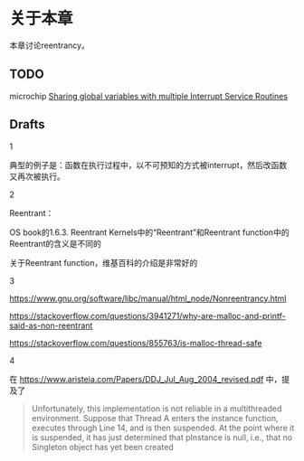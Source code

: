 # 关于本章

本章讨论reentrancy。



## TODO

microchip [Sharing global variables with multiple Interrupt Service Routines](https://www.microchip.com/forums/m921817.aspx)



## Drafts

1

典型的例子是：函数在执行过程中，以不可预知的方式被interrupt，然后改函数又再次被执行。

2

Reentrant：

OS book的1.6.3. Reentrant Kernels中的“Reentrant”和Reentrant function中的Reentrant的含义是不同的

关于Reentrant function，维基百科的介绍是非常好的

3

https://www.gnu.org/software/libc/manual/html_node/Nonreentrancy.html

https://stackoverflow.com/questions/3941271/why-are-malloc-and-printf-said-as-non-reentrant

https://stackoverflow.com/questions/855763/is-malloc-thread-safe

4

在 https://www.aristeia.com/Papers/DDJ_Jul_Aug_2004_revised.pdf 中，提及了

> Unfortunately, this implementation is not reliable in a multithreaded environment. Suppose that Thread A enters the instance function, executes through Line 14, and is then suspended. At the point where it is suspended, it has just determined that pInstance is null, i.e., that no Singleton object has yet been created
